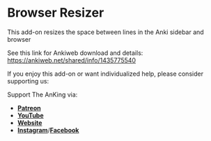 # Browser Resizer
 This add-on resizes the space between lines in the Anki sidebar and browser
 
 See this link for Ankiweb download and details: https://ankiweb.net/shared/info/1435775540
 

If you enjoy this add-on or want individualized help, please consider supporting us:

Support The AnKing via:
* **[Patreon](https://www.patreon.com/ankingmed)** 
* **[YouTube](https://www.youtube.com/theanking)**
* **[Website](https://www.ankingmed.com)**
* **[Instagram](https://www.instagram.com/ankingmed)**/**[Facebook](https://www.facebook.com/ankingmed)**
